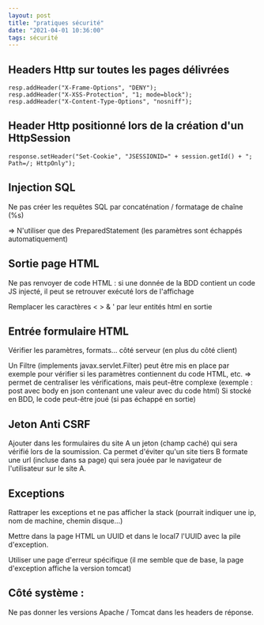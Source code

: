 ```yaml
---
layout: post
title: "pratiques sécurité"
date: "2021-04-01 10:36:00"
tags: sécurité
---
```


## Headers Http sur toutes les pages délivrées

```text
resp.addHeader("X-Frame-Options", "DENY");
resp.addHeader("X-XSS-Protection", "1; mode=block");
resp.addHeader("X-Content-Type-Options", "nosniff");
```
 
 
## Header Http positionné lors de la création d'un HttpSession

```text
response.setHeader("Set-Cookie", "JSESSIONID=" + session.getId() + "; Path=/; HttpOnly");
``` 
 
 
 
## Injection SQL
 
Ne pas créer les requêtes SQL par concaténation / formatage de chaîne (%s)
 
=> N'utiliser que des PreparedStatement (les paramètres sont échappés automatiquement)
 
 
 
 
## Sortie page HTML
 
Ne pas renvoyer de code HTML : si une donnée de la BDD contient un code JS injecté, il peut se retrouver exécuté lors de l'affichage
 
Remplacer les caractères < > & ' par leur entités html en sortie
 
 
 
## Entrée formulaire HTML
 
Vérifier les paramètres, formats... côté serveur (en plus du côté client)
 
Un Filtre (implements javax.servlet.Filter) peut être mis en place par exemple pour vérifier si les paramètres contiennent du code HTML, etc.
=> permet de centraliser les vérifications, mais peut-être complexe (exemple : post avec body en json contenant une valeur avec du code html)
Si stocké en BDD, le code peut-être joué (si pas échappé en sortie)
 
 
## Jeton Anti CSRF
 
Ajouter dans les formulaires du site A un jeton (champ caché) qui sera vérifié lors de la soumission.
Ca permet d'éviter qu'un site tiers B formate une url (incluse dans sa page) qui sera jouée par le navigateur de l'utilisateur sur le site A.
 
 
## Exceptions
 
Rattraper les exceptions et ne pas afficher la stack (pourrait indiquer une ip, nom de machine, chemin disque...)
 
Mettre dans la page HTML un UUID et dans le local7 l'UUID avec la pile d'exception.
 
Utiliser une page d'erreur spécifique (il me semble que de base, la page d'exception affiche la version tomcat)
 
 
## Côté système : 
 
Ne pas donner les versions Apache / Tomcat dans les headers de réponse.
